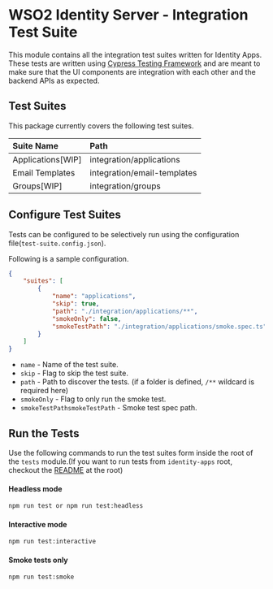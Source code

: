 # WSO2 Identity Server - Integration Test Suite

This module contains all the integration test suites written for Identity Apps.
These tests are written using [Cypress Testing Framework](https://www.cypress.io/) and are meant to make sure that the UI components are integration with each other and the backend APIs as expected.

## Test Suites

This package currently covers the following test suites.

|  Suite Name | Path |
| :------------ |:------------- 
| Applications[WIP]      | integration/applications |
| Email Templates      | integration/email-templates |
| Groups[WIP]     | integration/groups |

## Configure Test Suites

Tests can be configured to be selectively run using the configuration file(`test-suite.config.json`).

Following is a sample configuration.

```json
{
    "suites": [
        {
            "name": "applications",
            "skip": true,
            "path": "./integration/applications/**",
            "smokeOnly": false,
            "smokeTestPath": "./integration/applications/smoke.spec.ts"
        }
    ]
}
```

 - `name` - Name of the test suite.
 - `skip` - Flag to skip the test suite.
 - `path` - Path to discover the tests. (if a folder is defined, `/**` wildcard is required here)
 - `smokeOnly` - Flag to only run the smoke test.
 - `smokeTestPathsmokeTestPath` - Smoke test spec path.

## Run the Tests

Use the following commands to run the test suites form inside the root of the `tests` module.(If you want to run tests from `identity-apps` root, checkout the [README](../README.md) at the root)

#### Headless mode

```bash
npm run test or npm run test:headless
```

#### Interactive mode

```bash
npm run test:interactive
```

#### Smoke tests only

```bash
npm run test:smoke
```
